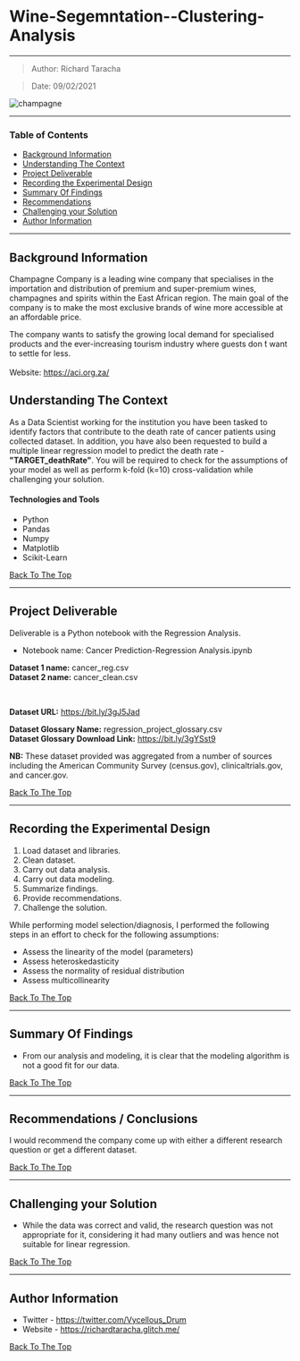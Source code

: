 # Wine-Segemntation--Clustering-Analysis
---

> Author: Richard Taracha

> Date: 09/02/2021

![champagne](https://user-images.githubusercontent.com/67068918/107387984-685f8b80-6b06-11eb-9696-ac466076a7b7.jpg)

---

### Table of Contents
- [Background Information](#background-information)
- [Understanding The Context](#understanding-the-context)
- [Project Deliverable](#project-deliverable)
- [Recording the Experimental Design](#recording-the-experimental-design)
- [Summary Of Findings](#summary-of-findings)
- [Recommendations](#summary-of-findings)
- [Challenging your Solution](#challenging-your-solution)
- [Author Information](#author-information)

---

## Background Information
Champagne Company is a leading wine company that specialises in the importation and distribution of premium and super-premium wines, champagnes and spirits within the East African region. The main goal of the company is to make the most exclusive brands of wine more accessible at an affordable price.

The company wants to satisfy the growing local demand for specialised products and the ever-increasing tourism industry where guests don ́t want to settle for less.
</br>
</br>
Website: https://aci.org.za/

## Understanding The Context

As a Data Scientist working for the institution you have been tasked to identify factors that contribute to the death rate of cancer patients using collected dataset.
In addition, you have also been requested to build a multiple linear regression model to predict the death rate - **"TARGET_deathRate"**. You will be required to check for the assumptions of your model as well as perform k-fold (k=10) cross-validation while challenging your solution.

#### Technologies and Tools

- Python
- Pandas
- Numpy
- Matplotlib
- Scikit-Learn

[Back To The Top](#Cancer-Prevention-Regression-Analysis-The-African-Cancer-Institute)

---

## Project Deliverable
Deliverable is a Python notebook with the Regression Analysis.

* Notebook name: Cancer Prediction-Regression Analysis.ipynb

**Dataset 1 name:** cancer_reg.csv
</br>
**Dataset 2 name:** cancer_clean.csv

</br>

**Dataset URL:** https://bit.ly/3gJ5Jad

**Dataset Glossary Name:** regression_project_glossary.csv
</br>
**Dataset Glossary Download Link:** https://bit.ly/3gYSst9


**NB:** These dataset provided was aggregated from a number of sources including the American Community Survey (census.gov), clinicaltrials.gov, and cancer.gov.

[Back To The Top](#Cancer-Prevention-Regression-Analysis-The-African-Cancer-Institute)

---

## Recording the Experimental Design
1. Load dataset and libraries.
2. Clean dataset.
3. Carry out data analysis.
4. Carry out data modeling.
5. Summarize findings.
6. Provide recommendations.
7. Challenge the solution.

While performing model selection/diagnosis, I performed the following steps in an effort to check for the following assumptions:

* Assess the linearity of the model (parameters)
* Assess heteroskedasticity
* Assess the normality of residual distribution
* Assess multicollinearity

[Back To The Top](#Cancer-Prevention-Regression-Analysis-The-African-Cancer-Institute)

---

## Summary Of Findings
* From our analysis and modeling, it is clear that the modeling algorithm is not a good fit for our data.

[Back To The Top](#Cancer-Prevention-Regression-Analysis-The-African-Cancer-Institute)

---

## Recommendations / Conclusions
I would recommend the company come up with either a different research question or get a different dataset.

[Back To The Top](#Cancer-Prevention-Regression-Analysis-The-African-Cancer-Institute)

---

## Challenging your Solution
* While the data was correct and valid, the research question was not appropriate for it, considering it had many outliers and was hence not suitable for linear regression.

[Back To The Top](#Cancer-Prevention-Regression-Analysis-The-African-Cancer-Institute)

---

## Author Information

- Twitter - https://twitter.com/Vycellous_Drum
- Website - https://richardtaracha.glitch.me/

[Back To The Top](#Cancer-Prevention-Regression-Analysis-The-African-Cancer-Institute)
